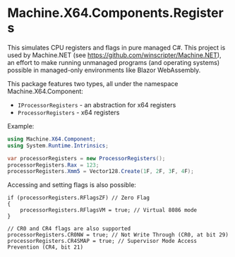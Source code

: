﻿# Machine.X64.Components.Registers
This simulates CPU registers and flags in pure managed C#. This project is used by Machine.NET (see https://github.com/winscripter/Machine.NET), an effort to make running unmanaged programs (and operating systems) possible in managed-only environments like Blazor WebAssembly.

This package features two types, all under the namespace Machine.X64.Component:

- `IProcessorRegisters` - an abstraction for x64 registers
- `ProcessorRegisters` - x64 registers

Example:

```cs
using Machine.X64.Component;
using System.Runtime.Intrinsics;

var processorRegisters = new ProcessorRegisters();
processorRegisters.Rax = 123;
processorRegisters.Xmm5 = Vector128.Create(1F, 2F, 3F, 4F);
```

Accessing and setting flags is also possible:
```
if (processorRegisters.RFlagsZF) // Zero Flag
{
    processorRegisters.RFlagsVM = true; // Virtual 8086 mode
}

// CR0 and CR4 flags are also supported
processorRegisters.CR0NW = true; // Not Write Through (CR0, at bit 29)
processorRegisters.CR4SMAP = true; // Supervisor Mode Access Prevention (CR4, bit 21)
```
